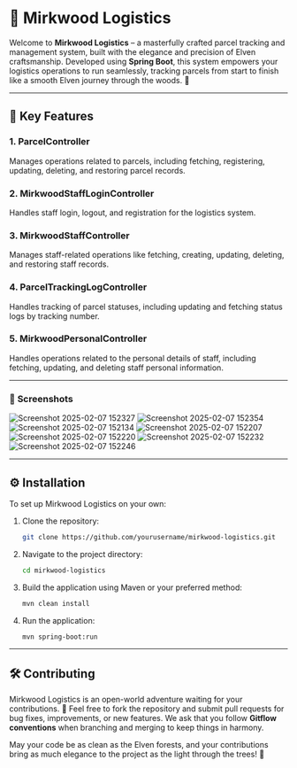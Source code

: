 # 🌿 Mirkwood Logistics

Welcome to **Mirkwood Logistics** – a masterfully crafted parcel tracking and management system, built with the elegance and precision of Elven craftsmanship. Developed using **Spring Boot**, this system empowers your logistics operations to run seamlessly, tracking parcels from start to finish like a smooth Elven journey through the woods. 🌲

---

## 🚚 **Key Features**

   ### 1. **ParcelController**  
   Manages operations related to parcels, including fetching, registering, updating, deleting, and restoring parcel records.

   ### 2. **MirkwoodStaffLoginController**  
   Handles staff login, logout, and registration for the logistics system.
   
   ### 3. **MirkwoodStaffController**  
   Manages staff-related operations like fetching, creating, updating, deleting, and restoring staff records.
   
   ### 4. **ParcelTrackingLogController**  
   Handles tracking of parcel statuses, including updating and fetching status logs by tracking number.
   
   ### 5. **MirkwoodPersonalController**  
   Handles operations related to the personal details of staff, including fetching, updating, and deleting staff personal information.

---

### 📸 **Screenshots**
![Screenshot 2025-02-07 152327](https://github.com/user-attachments/assets/3a64014d-d9ee-4f1a-9cf0-12a7fc9d33ac)
![Screenshot 2025-02-07 152354](https://github.com/user-attachments/assets/045a7e8d-1b83-49ac-a466-c5ab4f682b8d)
![Screenshot 2025-02-07 152134](https://github.com/user-attachments/assets/50c3a7c2-6c69-4b07-9b78-6a183edaeb82)
![Screenshot 2025-02-07 152207](https://github.com/user-attachments/assets/bb74bf31-026c-4d47-9407-fec466de3c1d)
![Screenshot 2025-02-07 152220](https://github.com/user-attachments/assets/997ec1ba-76d7-4d19-b6aa-011ccd26e497)
![Screenshot 2025-02-07 152232](https://github.com/user-attachments/assets/72362747-a775-479b-84e8-792acd274b81)
![Screenshot 2025-02-07 152246](https://github.com/user-attachments/assets/042091df-7dd2-45d4-9f25-15040d3d95b0)

---
## ⚙️ **Installation**

To set up Mirkwood Logistics on your own:

1. Clone the repository:
   ```bash
   git clone https://github.com/yourusername/mirkwood-logistics.git

2. Navigate to the project directory:
   ```bash
   cd mirkwood-logistics

3. Build the application using Maven or your preferred method:
   ```bash
   mvn clean install
   
4. Run the application:
   ```bash
   mvn spring-boot:run

---

## 🛠️ **Contributing**  
Mirkwood Logistics is an open-world adventure waiting for your contributions. 🏹 Feel free to fork the repository and submit pull requests for bug fixes, improvements, or new features. We ask that you follow **Gitflow conventions** when branching and merging to keep things in harmony.

May your code be as clean as the Elven forests, and your contributions bring as much elegance to the project as the light through the trees! 🌟
